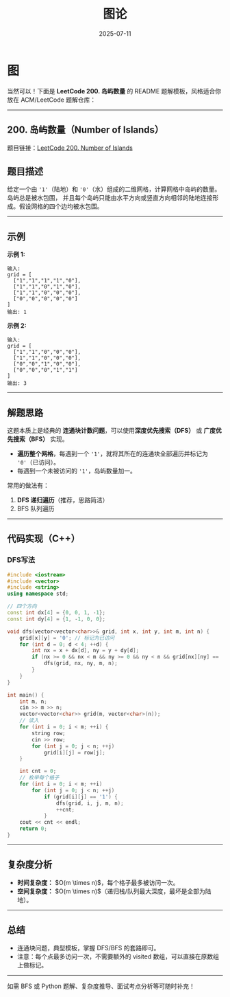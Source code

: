 ﻿---
layout: note
title: "图论"
date: 2025-07-11
excerpt: "图是一种非常重要的数据结构，图论是算法当中一个非常大的专题。"
categories: algorithms
tags:
  - 算法
  - 图论
  - 贪心算法
---


# 图

当然可以！下面是 **LeetCode 200. 岛屿数量** 的 README 题解模板，风格适合你放在 ACM/LeetCode 题解仓库：

---

## 200. 岛屿数量（Number of Islands）

题目链接：[LeetCode 200. Number of Islands](https://leetcode.cn/problems/number-of-islands/)

## 题目描述

给定一个由 `'1'`（陆地）和 `'0'`（水）组成的二维网格，计算网格中岛屿的数量。岛屿总是被水包围，
并且每个岛屿只能由水平方向或竖直方向相邻的陆地连接形成。假设网格的四个边均被水包围。

---

## 示例

**示例 1:**

```
输入:
grid = [
  ["1","1","1","1","0"],
  ["1","1","0","1","0"],
  ["1","1","0","0","0"],
  ["0","0","0","0","0"]
]
输出: 1
```

**示例 2:**

```
输入:
grid = [
  ["1","1","0","0","0"],
  ["1","1","0","0","0"],
  ["0","0","1","0","0"],
  ["0","0","0","1","1"]
]
输出: 3
```

---

## 解题思路

这题本质上是经典的 **连通块计数问题**，可以使用**深度优先搜索（DFS）** 或 **广度优先搜索（BFS）** 实现。

* **遍历整个网格**，每遇到一个 `'1'`，就将其所在的连通块全部遍历并标记为 `'0'`（已访问）。
* 每遇到一个未被访问的 `'1'`，岛屿数量加一。

常用的做法有：

1. **DFS 递归遍历**（推荐，思路简洁）
2. BFS 队列遍历

---

## 代码实现（C++）

### DFS写法

```cpp
#include <iostream>
#include <vector>
#include <string>
using namespace std;

// 四个方向
const int dx[4] = {0, 0, 1, -1};
const int dy[4] = {1, -1, 0, 0};

void dfs(vector<vector<char>>& grid, int x, int y, int m, int n) {
    grid[x][y] = '0'; // 标记为已访问
    for (int d = 0; d < 4; ++d) {
        int nx = x + dx[d], ny = y + dy[d];
        if (nx >= 0 && nx < m && ny >= 0 && ny < n && grid[nx][ny] == '1') {
            dfs(grid, nx, ny, m, n);
        }
    }
}

int main() {
    int m, n;
    cin >> m >> n;
    vector<vector<char>> grid(m, vector<char>(n));
    // 读入
    for (int i = 0; i < m; ++i) {
        string row;
        cin >> row;
        for (int j = 0; j < n; ++j)
            grid[i][j] = row[j];
    }

    int cnt = 0;
    // 枚举每个格子
    for (int i = 0; i < m; ++i)
        for (int j = 0; j < n; ++j)
            if (grid[i][j] == '1') {
                dfs(grid, i, j, m, n);
                ++cnt;
            }
    cout << cnt << endl;
    return 0;
}

```

---

## 复杂度分析

* **时间复杂度：** \$O(m \times n)\$，每个格子最多被访问一次。
* **空间复杂度：** \$O(m \times n)\$（递归栈/队列最大深度，最坏是全部为陆地）。

---

## 总结

* 连通块问题，典型模板，掌握 DFS/BFS 的套路即可。
* 注意：每个点最多访问一次，不需要额外的 visited 数组，可以直接在原数组上做标记。

---

如需 BFS 或 Python 题解、复杂度推导、面试考点分析等可随时补充！
